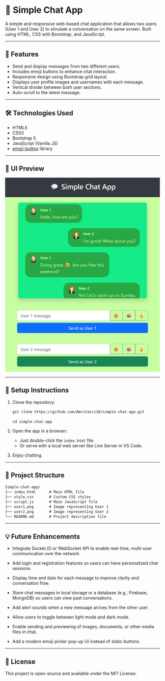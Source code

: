 # 💬 Simple Chat App

A simple and responsive web-based chat application that allows two users (User 1 and User 2) to simulate a conversation on the same screen. Built using HTML, CSS with Bootstrap, and JavaScript.

---

## 🚀 Features

- Send and display messages from two different users.
- Includes emoji buttons to enhance chat interaction.
- Responsive design using Bootstrap grid layout.
- Displays user profile images and usernames with each message.
- Vertical divider between both user sections.
- Auto-scroll to the latest message.

---

## 🛠️ Technologies Used

- HTML5
- CSS3
- Bootstrap 5
- JavaScript (Vanilla JS)
- [emoji-button](https://github.com/joeattardi/emoji-button) library

---

## 📸 UI Preview

![chat-app-screenshot](screenshot.png)

---

## 🔧 Setup Instructions

1. Clone the repository:
   ```
   git clone https://github.com/Amritasri10/simple-chat-app.git 

   cd simple-chat-app 
   ```

2. Open the app in a browser:

    - Just double-click the ```index.html``` file.
    - Or serve with a local web server like Live Server in VS Code.

3. Enjoy chatting.

---

## 📁 Project Structure

```
Simple-chat-app/
├── index.html      # Main HTML file
├── style.css       # Custom CSS styles
├── script.js       # Main JavaScript file
├── user1.png       # Image representing User 1
├── user2.png       # Image representing User 2
└── README.md       # Project description file 
```
---

## 💡 Future Enhancements

- Integrate Socket.IO or WebSocket API to enable real-time, multi-user communication over the network.

- Add login and registration features so users can have personalized chat sessions.

- Display time and date for each message to improve clarity and conversation flow.

- Store chat messages in local storage or a database (e.g., Firebase, MongoDB) so users can view past conversations.

- Add alert sounds when a new message arrives from the other user.

- Allow users to toggle between light mode and dark mode.

- Enable sending and previewing of images, documents, or other media files in chat.

- Add a modern emoji picker pop-up UI instead of static buttons.

---

## 📄 License

This project is open-source and available under the MIT License.
